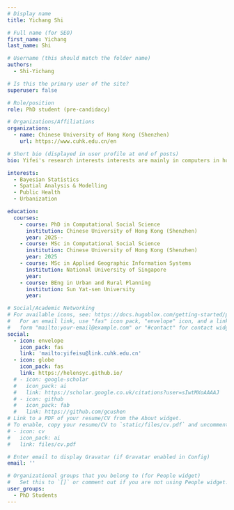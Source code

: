 ```yaml
---
# Display name
title: Yichang Shi

# Full name (for SEO)
first_name: Yichang
last_name: Shi

# Username (this should match the folder name)
authors:
  - Shi-Yichang

# Is this the primary user of the site?
superuser: false

# Role/position
role: PhD student (pre-candidacy)

# Organizations/Affiliations
organizations:
  - name: Chinese University of Hong Kong (Shenzhen)
    url: https://www.cuhk.edu.cn/en

# Short bio (displayed in user profile at end of posts)
bio: Yifei's research interests interests are mainly in computers in human behavior, applied statistics and public health.

interests:
  - Bayesian Statistics
  - Spatial Analysis & Modelling
  - Public Health
  - Urbanization

education:
  courses:
    - course: PhD in Computational Social Science
      institution: Chinese University of Hong Kong (Shenzhen)
      year: 2025--
    - course: MSc in Computational Social Science
      institution: Chinese University of Hong Kong (Shenzhen)
      year: 2025
    - course: MSc in Applied Geographic Information Systems
      institution: National University of Singapore
      year: 
    - course: BEng in Urban and Rural Planning
      institution: Sun Yat-sen University
      year: 

# Social/Academic Networking
# For available icons, see: https://docs.hugoblox.com/getting-started/page-builder/#icons
#   For an email link, use "fas" icon pack, "envelope" icon, and a link in the
#   form "mailto:your-email@example.com" or "#contact" for contact widget.
social:
  - icon: envelope
    icon_pack: fas
    link: 'mailto:yifeisu@link.cuhk.edu.cn'
  - icon: globe
    icon_pack: fas
    link: https://helensyc.github.io/
  # - icon: google-scholar
  #   icon_pack: ai
  #   link: https://scholar.google.co.uk/citations?user=sIwtMXoAAAAJ
  # - icon: github
  #   icon_pack: fab
  #   link: https://github.com/gcushen
# Link to a PDF of your resume/CV from the About widget.
# To enable, copy your resume/CV to `static/files/cv.pdf` and uncomment the lines below.
# - icon: cv
#   icon_pack: ai
#   link: files/cv.pdf

# Enter email to display Gravatar (if Gravatar enabled in Config)
email: ''

# Organizational groups that you belong to (for People widget)
#   Set this to `[]` or comment out if you are not using People widget.
user_groups:
  - PhD Students
---
```



